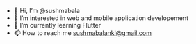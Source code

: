 - 👋 Hi, I’m @sushmabala
- 👀 I’m interested in web and mobile application developement
- 🌱 I’m currently learning Flutter
- 📫 How to reach me sushmabalankl@gmail.com
       

